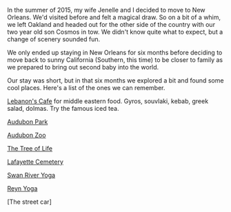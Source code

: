 <!--
title: NOLA
description: A list of some of my favorite spots in New Orleans
noIndex: true
-->

In the summer of 2015, my wife Jenelle and I decided to move to New Orleans.
We'd visited before and felt a magical draw. So on a bit of a whim, we left
Oakland and headed out for the other side of the country with our two year old
son Cosmos in tow. We didn't know quite what to expect, but a change of scenery
sounded fun.

We only ended up staying in New Orleans for six months before deciding to move
back to sunny California (Southern, this time) to be closer to family as we
prepared to bring out second baby into the world.

Our stay was short, but in that six months we explored a bit and found some
cool places. Here's a list of the ones we can remember.

[Lebanon's Cafe](https://goo.gl/NUJUKZ) for middle eastern food. Gyros,
souvlaki, kebab, greek salad, dolmas. Try the famous iced tea.

[Audubon Park]()

[Audubon Zoo]()

[The Tree of Life](http://www.atlasobscura.com/places/the-tree-of-life-2)

[Lafayette Cemetery]()

[Swan River Yoga](https://goo.gl/V4kB4m)

[Reyn Yoga](https://goo.gl/pyGr6L)



[The street car]
